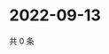 # 2022-09-13

共 0 条

<!-- BEGIN WEIBO -->
<!-- 最后更新时间 Tue Sep 13 2022 21:47:02 GMT+0800 (China Standard Time) -->

<!-- END WEIBO -->
